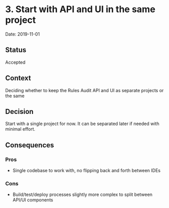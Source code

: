 # 3. Start with API and UI in the same project

Date: 2019-11-01

## Status

Accepted

## Context

Deciding whether to keep the Rules Audit API and UI as separate projects or the same

## Decision

Start with a single project for now. It can be separated later if needed with minimal effort.

## Consequences

### Pros
* Single codebase to work with, no flipping back and forth between IDEs

### Cons
* Build/test/deploy processes slightly more complex to split between API/UI components
